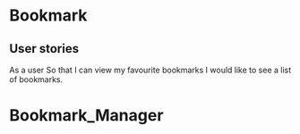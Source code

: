 # Bookmark


User stories
-------------
As a user
So that I can view my favourite bookmarks
I would like to see a list of bookmarks.



# Bookmark_Manager

